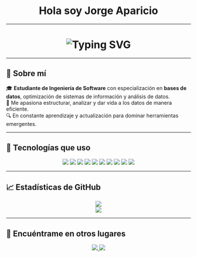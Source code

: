 <h1 align="center">
  Hola soy Jorge Aparicio
</h1>

---
<h1 align="center">
  <img src="https://readme-typing-svg.herokuapp.com?font=Fira+Code&weight=600&size=22&duration=2000&pause=1000&color=7C3AED&center=true&vCenter=true&width=400&lines=Estudiante+de+Ingenier%C3%ADa+de+Software" alt="Typing SVG" />
</h1>


---

## 🧠 Sobre mí

🎓 **Estudiante de Ingeniería de Software** con especialización en **bases de datos**, optimización de sistemas de información y análisis de datos.  
📌 Me apasiona estructurar, analizar y dar vida a los datos de manera eficiente.  
🔍 En constante aprendizaje y actualización para dominar herramientas emergentes.

---

## 🚀 Tecnologías que uso

<div align="center">

<img src="https://img.shields.io/badge/C++-00599C?style=for-the-badge&logo=cplusplus&logoColor=white" />
<img src="https://img.shields.io/badge/JavaScript-F7DF1E?style=for-the-badge&logo=javascript&logoColor=black" />
<img src="https://img.shields.io/badge/VS_Code-007ACC?style=for-the-badge&logo=visual-studio-code&logoColor=white" />
<img src="https://img.shields.io/badge/Tailwind_CSS-38B2AC?style=for-the-badge&logo=tailwind-css&logoColor=white" />
<img src="https://img.shields.io/badge/MySQL-4479A1?style=for-the-badge&logo=mysql&logoColor=white" />
<img src="https://img.shields.io/badge/SQL_Server-CC2927?style=for-the-badge&logo=microsoftsqlserver&logoColor=white" />
<img src="https://img.shields.io/badge/MongoDB-47A248?style=for-the-badge&logo=mongodb&logoColor=white" />
<img src="https://img.shields.io/badge/Power%20BI-F2C811?style=for-the-badge&logo=powerbi&logoColor=white" />
<img src="https://img.shields.io/badge/Arduino-00979D?style=for-the-badge&logo=arduino&logoColor=white" />
<img src="https://img.shields.io/badge/Oracle-F80000?style=for-the-badge&logo=oracle&logoColor=white" />

</div>

---

## 📈 Estadísticas de GitHub

<div align="center">
  <img src="https://github-readme-stats.vercel.app/api?username=Japaricio2004&show_icons=true&theme=tokyonight&border_radius=10&custom_title=Estadísticas+de+Jorge" />
  <br/>
  <img src="https://github-readme-streak-stats.herokuapp.com?user=Japaricio2004&theme=tokyonight&date_format=M%20j%5B%2C%20Y%5D&fire=F97316&sideNums=7C3AED" />
</div>

---

## 🔗 Encuéntrame en otros lugares

<div align="center">
  <a href="https://www.linkedin.com/in/jorge-luis-aparicio-alvarez-485277211/">
    <img src="https://img.shields.io/badge/LinkedIn-%230077B5?style=for-the-badge&logo=linkedin&logoColor=white" />
  </a>
  <a href="https://www.instagram.com/jorge_luis_aparicio123/">
    <img src="https://img.shields.io/badge/Instagram-%23E4405F?style=for-the-badge&logo=instagram&logoColor=white" />
  </a>
</div>

